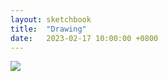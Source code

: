 ```yaml
---
layout: sketchbook
title:  "Drawing"
date:   2023-02-17 10:00:00 +0800
---
```


<img src="/Sketchbook/Images/{{ page.date | date: '%Y-%m-%d' }}/preview.jpg">
